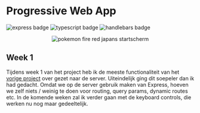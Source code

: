 # Progressive Web App

![express badge](https://img.shields.io/badge/Express.js-000000?style=for-the-badge&logo=express&logoColor=white)
![typescript badge](https://img.shields.io/badge/TypeScript-007ACC?style=for-the-badge&logo=typescript&logoColor=white)
![handlebars badge](https://img.shields.io/badge/Handlebars.js-f0772b?style=for-the-badge&logo=handlebarsdotjs&logoColor=white)

<p align="center">
	<img src="https://raw.githubusercontent.com/wiki/Laurens256/web-app-from-scratch-2223/img/cover.jpg" alt="pokemon fire red japans startscherm">
</p>

## Week 1

Tijdens week 1 van het project heb ik de meeste functionaliteit van het [vorige project](https://github.com/Laurens256/web-app-from-scratch-2223/) over gezet naar de server. Uiteindelijk ging dit soepeler dan ik had gedacht. Omdat we op de server gebruik maken van Express, hoeven we zelf niets / weinig te doen voor routing, query params, dynamic routes etc. In de komende weken zal ik verder gaan met de keyboard controls, die werken nu nog maar gedeeltelijk.
